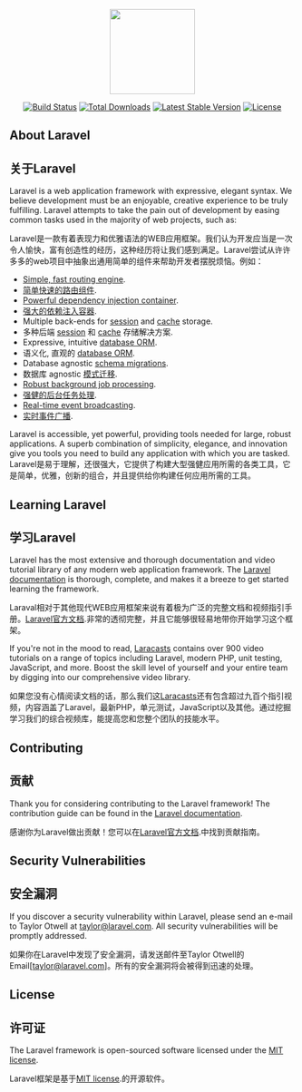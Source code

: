 <p align="center"><a href="https://laravel.com" target="_blank"><img width="150"src="https://laravel.com/laravel.png"></a></p>

<p align="center">
<a href="https://travis-ci.org/laravel/framework"><img src="https://travis-ci.org/laravel/framework.svg" alt="Build Status"></a>
<a href="https://packagist.org/packages/laravel/framework"><img src="https://poser.pugx.org/laravel/framework/d/total.svg" alt="Total Downloads"></a>
<a href="https://packagist.org/packages/laravel/framework"><img src="https://poser.pugx.org/laravel/framework/v/stable.svg" alt="Latest Stable Version"></a>
<a href="https://packagist.org/packages/laravel/framework"><img src="https://poser.pugx.org/laravel/framework/license.svg" alt="License"></a>
</p>

## About Laravel
## 关于Laravel

Laravel is a web application framework with expressive, elegant syntax. We believe development must be an enjoyable, creative experience to be truly fulfilling. Laravel attempts to take the pain out of development by easing common tasks used in the majority of web projects, such as:

Laravel是一款有着表现力和优雅语法的WEB应用框架。我们认为开发应当是一次令人愉快，富有创造性的经历，这种经历将让我们感到满足。Laravel尝试从许许多多的web项目中抽象出通用简单的组件来帮助开发者摆脱烦恼。例如：

- [Simple, fast routing engine](https://laravel.com/docs/routing).
- [简单快速的路由组件](https://laravel.com/docs/routing).
- [Powerful dependency injection container](https://laravel.com/docs/container).
- [强大的依赖注入容器](https://laravel.com/docs/container).
- Multiple back-ends for [session](https://laravel.com/docs/session) and [cache](https://laravel.com/docs/cache) storage.
- 多种后端 [session](https://laravel.com/docs/session) 和 [cache](https://laravel.com/docs/cache) 存储解决方案.
- Expressive, intuitive [database ORM](https://laravel.com/docs/eloquent).
- 语义化, 直观的 [database ORM](https://laravel.com/docs/eloquent).
- Database agnostic [schema migrations](https://laravel.com/docs/migrations).
- 数据库 agnostic [模式迁移](https://laravel.com/docs/migrations).
- [Robust background job processing](https://laravel.com/docs/queues).
- [强健的后台任务处理](https://laravel.com/docs/queues).
- [Real-time event broadcasting](https://laravel.com/docs/broadcasting).
- [实时事件广播](https://laravel.com/docs/broadcasting).

Laravel is accessible, yet powerful, providing tools needed for large, robust applications. A superb combination of simplicity, elegance, and innovation give you tools you need to build any application with which you are tasked.
Laravel是易于理解，还很强大，它提供了构建大型强健应用所需的各类工具，它是简单，优雅，创新的组合，并且提供给你构建任何应用所需的工具。


## Learning Laravel
## 学习Laravel

Laravel has the most extensive and thorough documentation and video tutorial library of any modern web application framework. The [Laravel documentation](https://laravel.com/docs) is thorough, complete, and makes it a breeze to get started learning the framework.

Laraval相对于其他现代WEB应用框架来说有着极为广泛的完整文档和视频指引手册。[Laravel官方文档](https://laravel.com/docs).非常的透彻完整，并且它能够很轻易地带你开始学习这个框架。

If you're not in the mood to read, [Laracasts](https://laracasts.com) contains over 900 video tutorials on a range of topics including Laravel, modern PHP, unit testing, JavaScript, and more. Boost the skill level of yourself and your entire team by digging into our comprehensive video library.

如果您没有心情阅读文档的话，那么我们这[Laracasts](https://laracasts.com)还有包含超过九百个指引视频，内容涵盖了Laravel，最新PHP，单元测试，JavaScript以及其他。通过挖掘学习我们的综合视频库，能提高您和您整个团队的技能水平。

## Contributing
## 贡献

Thank you for considering contributing to the Laravel framework! The contribution guide can be found in the [Laravel documentation](http://laravel.com/docs/contributions).

感谢你为Laravel做出贡献！您可以在[Laravel官方文档](http://laravel.com/docs/contributions).中找到贡献指南。

## Security Vulnerabilities
## 安全漏洞

If you discover a security vulnerability within Laravel, please send an e-mail to Taylor Otwell at taylor@laravel.com. All security vulnerabilities will be promptly addressed.

如果你在Laravel中发现了安全漏洞，请发送邮件至Taylor Otwell的Email[taylor@laravel.com]。所有的安全漏洞将会被得到迅速的处理。

## License
## 许可证

The Laravel framework is open-sourced software licensed under the [MIT license](http://opensource.org/licenses/MIT).

Laravel框架是基于[MIT license](http://opensource.org/licenses/MIT).的开源软件。
